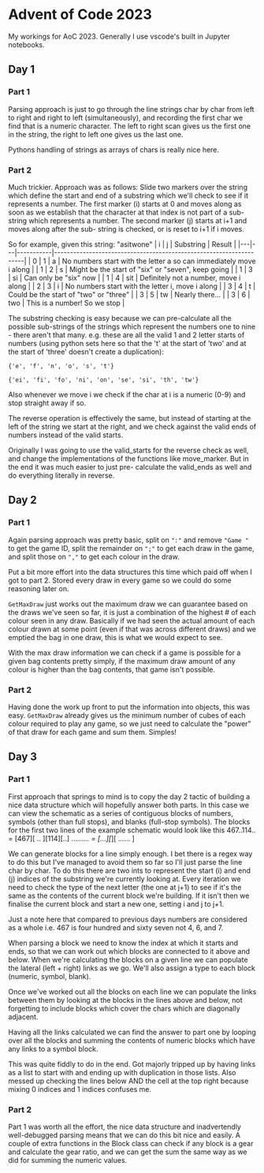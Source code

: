# Advent of Code 2023

My workings for AoC 2023. Generally I use vscode's built in Jupyter notebooks.

## Day 1

### Part 1

Parsing approach is just to go through the line strings char by char from left to right and right to
left (simultaneously), and recording the first char we find that is a numeric character. The left to
right scan gives us the first one in the string, the right to left one gives us the last one.

Pythons handling of strings as arrays of chars is really nice here.

### Part 2

Much trickier. Approach was as follows: Slide two markers over the string which define the start and
end of a substring which we'll check to see if it represents a number. The first marker (i) starts
at 0 and moves along as soon as we establish that the character at that index is not part of a sub-
string which represents a number. The second marker (j) starts at i+1 and moves along after the sub-
string is checked, or is reset to i+1 if i moves.

So for example, given this string: "asitwone"
| i | j | Substring | Result                                                             |
|---|---|-----------|--------------------------------------------------------------------|
| 0 | 1 | a         | No numbers start with the letter a so can immediately move i along |
| 1 | 2 | s         | Might be the start of "six" or "seven", keep going                 |
| 1 | 3 | si        | Can only be "six" now                                              |
| 1 | 4 | sit       | Definitely not a number, move i along                              |
| 2 | 3 | i         | No numbers start with the letter i, move i along                   |
| 3 | 4 | t         | Could be the start of "two" or "three"                             |
| 3 | 5 | tw        | Nearly there...                                                    |
| 3 | 6 | two       | This is a number! So we stop                                       |

The substring checking is easy because we can pre-calculate all the possible sub-strings of the
strings which represent the numbers one to nine - there aren't that many. e.g. these are all the
valid 1 and 2 letter starts of numbers (using python sets here so that the 't' at the start of 
'two' and at the start of 'three' doesn't create a duplication):

`
{'e', 'f', 'n', 'o', 's', 't'}
`

`
{'ei', 'fi', 'fo', 'ni', 'on', 'se', 'si', 'th', 'tw'}
`


Also whenever we move i we check if the char at i is a numeric (0-9) and stop straight away if so.

The reverse operation is effectively the same, but instead of starting at the left of the string
we start at the right, and we check against the valid ends of numbers instead of the valid starts.

Originally I was going to use the valid_starts for the reverse check as well, and change the
implementations of the functions like move_marker. But in the end it was much easier to just pre-
calculate the valid_ends as well and do everything literally in reverse.


## Day 2

### Part 1

Again parsing approach was pretty basic, split on `":"` and remove `"Game "` to get the game ID, 
split the remainder on `";"` to get each draw in the game, and split those on `","` to get each colour
in the draw.

Put a bit more effort into the data structures this time which paid off when I got to part 2. Stored
every draw in every game so we could do some reasoning later on.

`GetMaxDraw` just works out the maximum draw we can guarantee based on the draws we've seen so far, it
is just a combination of the highest # of each colour seen in any draw. Basically if we had seen the
actual amount of each colour drawn at some point (even if that was across different draws) and we
emptied the bag in one draw, this is what we would expect to see.

With the max draw information we can check if a game is possible for a given bag contents pretty
simply, if the maximum draw amount of any colour is higher than the bag contents, that game isn't
possible.

### Part 2

Having done the work up front to put the information into objects, this was easy. `GetMaxDraw` already
gives us the minimum number of cubes of each colour required to play any game, so we just need to
calculate the "power" of that draw for each game and sum them. Simples!


## Day 3

### Part 1

First approach that springs to mind is to copy the day 2 tactic of building a nice data structure
which will hopefully answer both parts. In this case we can view the schematic as a series of 
contiguous blocks of numbers, symbols (other than full stops), and blanks (full-stop symbols).
The blocks for the first two lines of the example schematic would look like this
467..114..      =       [467][ .. ][114][..]
...*......      =       [...][*][  ......  ]

We can generate blocks for a line simply enough. I bet there is a regex way to do this but I've
managed to avoid them so far so I'll just parse the line char by char. To do this there are two ints
to represent the start (i) and end (j) indices of the substring we're currently looking at. Every
iteration we need to check the type of the next letter (the one at j+1) to see if it's the same as
the contents of the current block we're building. If it isn't then we finalise the current block
and start a new one, setting i and j to j+1.

Just a note here that compared to previous days numbers are considered as a whole i.e. 467 is
four hundred and sixty seven not 4, 6, and 7.

When parsing a block we need to know the index at which it starts and ends, so that we can work out
which blocks are connected to it above and below. When we're calculating the blocks on a given line
we can populate the lateral (left + right) links as we go. We'll also assign a type to each block
(numeric, symbol, blank).

Once we've worked out all the blocks on each line we can populate the links between them by looking
at the blocks in the lines above and below, not forgetting to include blocks which cover the chars
which are diagonally adjacent.

Having all the links calculated we can find the answer to part one by looping over all the blocks
and summing the contents of numeric blocks which have any links to a symbol block.

This was quite fiddly to do in the end. Got majorly tripped up by having links as a list to start
with and ending up with duplication in those lists. Also messed up checking the lines below AND the
cell at the top right because mixing 0 indices and 1 indices confuses me.

### Part 2

Part 1 was worth all the effort, the nice data structure and inadvertendly well-debugged parsing
means that we can do this bit nice and easily. A couple of extra functions in the Block class can
check if any block is a gear and calculate the gear ratio, and we can get the sum the same way as we
did for summing the numeric values.